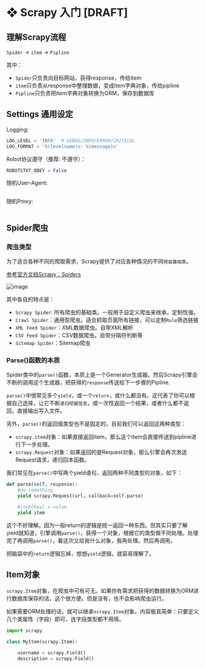 # ❖ Scrapy 入门 [DRAFT]


## 理解Scrapy流程

`Spider` -> `item` -> `Pipline`

其中：
- `Spider`只负责向目标网站，获得response，传给item
- `item`只负责从response中整理数据，变成item字典对象，传给pipline
- `Pipline`只负责把item字典对象转换为ORM，保存到数据库


## Settings 通用设定

Logging:
```py
LOG_LEVEL = 'INFO'  # DEBUG/INFO/ERROR/CRITICAL
LOG_FORMAT = '%(levelname)s: %(message)s'
```


Robot协议遵守（推荐: 不遵守）：
```py
ROBOTSTXT_OBEY = False

```

随机User-Agent:
```py

```


随机Proxy:
```py

```


## Spider爬虫


### 爬虫类型

为了适合各种不同的爬取需求，Scrapy提供了对应各种情况的不同`爬虫基础类`。

[参考官方文档Scrapy：Spiders](https://scrapy.readthedocs.io/en/latest/topics/spiders.html)

![image](https://user-images.githubusercontent.com/14041622/53234529-aae5ee80-36ca-11e9-8581-25092e90adde.png)

其中各自的特点是：
- `Scrapy Spider`: 所有爬虫的基础类。一般用于自定义爬虫来继承，定制性强。
- `Crawl Spider`：通用型爬虫。适合抓取页面所有链接，可以定制`Rule`筛选链接
- `XML Feed Spider`：XML数据爬虫。自带XML解析
- `CSV Feed Spider`：CSV数据爬虫。自带分隔符判断等
- `Sitemap Spider`：Sitemap爬虫



### Parse()函数的本质

Spider类中的`parse()`函数，本质上是一个Generator生成器。然后Scrapy引擎会不断的调用这个生成器，把获得的`response`传送给下一步骤的Pipline.

`parse()`中很常见多个`yield`，或一个`return`，或什么都没有。这代表了你可以根据自己选择，让它不断`递归挖掘信息`，或一次性返回一个结果，或者什么都不返回，直接输出写入文件。

另外，`parse()`的返回值类型也不是固定的，目前我们可以返回这两种类型：
- `scrapy.item`对象：如果直接返回item，那么这个item会直接传送到pipline进行下一步处理。
- `scrapy.Request`对象：如果返回的是Request对象，那么引擎会再次发送Request请求，递归回本函数。

我们常见在`parse()`中写两个yield语句，返回两种不同类型的对象，如下：
```py
def parse(self, response):
    #do something
    yield scrapy.Request(url, callback=self.parse)

    #item[key] = value
    yield item
```

这个不好理解。因为一般return的逻辑是统一返回一种东西。但其实只要了解yield就知道，引擎调用`parse()`，获得一个对象，根据它的类型做不同处理。处理完了再调用`parse()`，看这次又给我什么对象，我再处理。然后再调用。

把脑袋中的`return`逻辑忘掉，想想`yield`逻辑，就容易理解了。





## Item对象

`scrapy.Item`对象，在爬虫中可有可无。如果你有需求把获得的数据转换为ORM进行数据库保存的话，这个很方便。但是没有，也不会影响爬虫运行。

如果需要ORM处理的话，就可以继承`scrapy.Item`对象。内容极其简单：只要定义几个类属性（字段）即可，连字段类型都不用填。

```py
import scrapy
 
class MyItem(scrapy.Item):

    username = scrapy.Field()
    description = scrapy.Field()
```